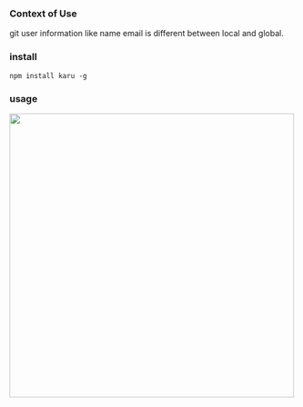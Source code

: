 ### Context of Use
git user information like name email is different between local and global.

### install
```
npm install karu -g
```

### usage
<img src="http://7ximbf.com1.z0.glb.clouddn.com/Fi_VFpUErYeFVXKxqrlcn3o2RbYn" width="500px"/>